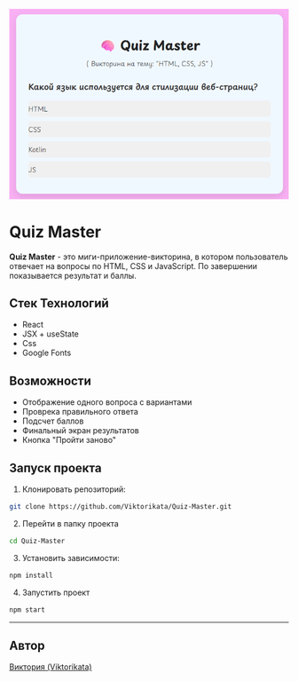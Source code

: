 ![Скриншот Викторины](screenshot.png)

# Quiz Master

**Quiz Master** - это миги-приложение-викторина, в котором пользователь отвечает на вопросы по HTML, CSS и JavaScript. По завершении показывается результат и баллы.

## Стек Технологий 

- React
- JSX + useState
- Css
- Google Fonts

## Возможности

- Отображение одного вопроса с вариантами
- Проврека правильного ответа
- Подсчет баллов
- Финальный экран результатов
- Кнопка "Пройти заново"

## Запуск проекта

1. Клонировать репозиторий:
```bash
git clone https://github.com/Viktorikata/Quiz-Master.git
```

2. Перейти в папку проекта
```bash
cd Quiz-Master
```

3. Установить зависимости: 
```bash
npm install
```

4. Запустить проект 
```bash
npm start
```

 ---

 ## Автор

 [Виктория (Viktorikata)](https://github.com/Viktorikata)





